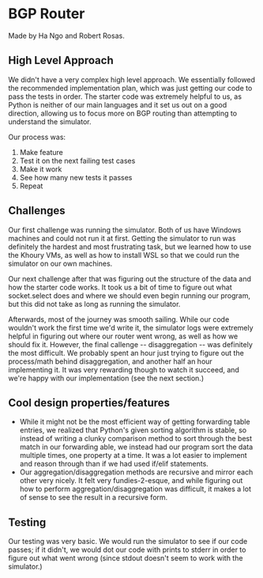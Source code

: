# BGP Router

Made by Ha Ngo and Robert Rosas.

## High Level Approach

We didn't have a very complex high level approach. We essentially followed the recommended implementation plan, which was just getting our code to pass the tests in order. The starter code was extremely helpful to us, as Python is neither of our main languages and it set us out on a good direction, allowing us to focus more on BGP routing than attempting to understand the simulator.

Our process was:

1. Make feature
2. Test it on the next failing test cases
3. Make it work
4. See how many new tests it passes
5. Repeat

## Challenges

Our first challenge was running the simulator. Both of us have Windows machines and could not run it at first. Getting the simulator to run was definitely the hardest and most frustrating task, but we learned how to use the Khoury VMs, as well as how to install WSL so that we could run the simulator on our own machines.

Our next challenge after that was figuring out the structure of the data and how the starter code works. It took us a bit of time to figure out what socket.select does and where we should even begin running our program, but this did not take as long as running the simulator.

Afterwards, most of the journey was smooth sailing. While our code wouldn't work the first time we'd write it, the simulator logs were extremely helpful in figuring out where our router went wrong, as well as how we should fix it. However, the final callenge -- disaggregation -- was definitely the most difficult. We probably spent an hour just trying to figure out the process/math behind disaggregation, and another half an hour implementing it. It was very rewarding though to watch it succeed, and we're happy with our implementation (see the next section.)

## Cool design properties/features

* While it might not be the most efficient way of getting forwarding table entries, we realized that Python's given sorting algorithm is stable, so instead of writing a clunky comparison method to sort through the best match in our forwarding able, we instead had our program sort the data multiple times, one property at a time. It was a lot easier to implement and reason through than if we had used if/elif statements.
* Our aggregation/disaggregation methods are recursive and mirror each other very nicely. It felt very fundies-2-esque, and while figuring out how to perform aggregation/disaggregation was difficult, it makes a lot of sense to see the result in a recursive form.

## Testing

Our testing was very basic. We would run the simulator to see if our code passes; if it didn't, we would dot our code with prints to stderr in order to figure out what went wrong (since stdout doesn't seem to work with the simulator.)
